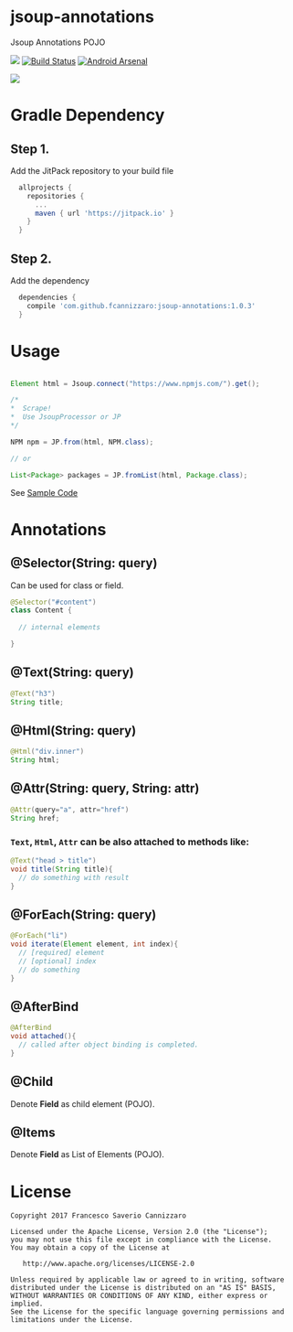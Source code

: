 # jsoup-annotations
Jsoup Annotations POJO

[![](https://jitpack.io/v/fcannizzaro/jsoup-annotations.svg)](https://jitpack.io/#fcannizzaro/jsoup-annotations)
[![Build Status](https://travis-ci.org/fcannizzaro/jsoup-annotations.svg?branch=master)](https://travis-ci.org/fcannizzaro/jsoup-annotations)
[![Android Arsenal](https://img.shields.io/badge/Android%20Arsenal-jsoup--annotations-brightgreen.svg?style=flat)](https://android-arsenal.com/details/1/5713)

![](https://raw.githubusercontent.com/fcannizzaro/jsoup-annotations/master/icon.png)


# Gradle Dependency

## Step 1.
Add the JitPack repository to your build file
```gradle
  allprojects {
    repositories {
      ...
      maven { url 'https://jitpack.io' }
    }
  }
```
## Step 2.
Add the dependency
```gradle
  dependencies {
    compile 'com.github.fcannizzaro:jsoup-annotations:1.0.3'
  }
```

# Usage

```java

Element html = Jsoup.connect("https://www.npmjs.com/").get();

/*
*  Scrape!
*  Use JsoupProcessor or JP
*/

NPM npm = JP.from(html, NPM.class);

// or

List<Package> packages = JP.fromList(html, Package.class);

```

See [Sample Code](https://github.com/fcannizzaro/jsoup-annotations/tree/master/app/src/main/java/com/fcannizzaro/jsoup/sample)

# Annotations

## @Selector(String: query)
Can be used for class or field.

```java
@Selector("#content")
class Content {
  
  // internal elements

}
```

## @Text(String: query)
```java
@Text("h3")
String title;
```

## @Html(String: query)
```java
@Html("div.inner")
String html;
```

## @Attr(String: query, String: attr)
```java
@Attr(query="a", attr="href")
String href;
```

### `Text`, `Html`, `Attr` can be also attached to methods like:

```java
@Text("head > title")
void title(String title){
  // do something with result
}
```

## @ForEach(String: query)
```java
@ForEach("li")
void iterate(Element element, int index){
  // [required] element
  // [optional] index 
  // do something
}
```

## @AfterBind
```java
@AfterBind
void attached(){
  // called after object binding is completed.
}
```

## @Child
Denote **Field** as child element (POJO).

## @Items
Denote **Field** as List of Elements (POJO).

# License
```
Copyright 2017 Francesco Saverio Cannizzaro

Licensed under the Apache License, Version 2.0 (the "License");
you may not use this file except in compliance with the License.
You may obtain a copy of the License at

   http://www.apache.org/licenses/LICENSE-2.0

Unless required by applicable law or agreed to in writing, software
distributed under the License is distributed on an "AS IS" BASIS,
WITHOUT WARRANTIES OR CONDITIONS OF ANY KIND, either express or implied.
See the License for the specific language governing permissions and
limitations under the License.
```

